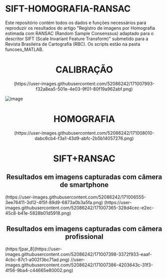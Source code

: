 # SIFT-HOMOGRAFIA-RANSAC
Este repositório contém todos os dados e funções necessários para reproduzir os resultados do artigo "Registro de imagens por Homografia estimada com RANSAC (Random Sample Consenssus) adaptado para o descritor SIFT (Scale Invariant Feature Transform)" submetido para a Revista Brasileira de Cartografia (RBC). Os scripts estão na pasta funcoes_MATLAB.

<h1 align="center">CALIBRAÇÃO</h1>

<p align="center">
(https://user-images.githubusercontent.com/52086242/171007993-f32a8ea5-501e-4e03-9f01-80f19a962abf.png)
</p>

![image](https://user-images.githubusercontent.com/52086242/171008608-d088098b-2c9f-47d3-90c5-a2a94a617c62.png)

<h1 align="center">HOMOGRAFIA</h1>
<p align="center">
(https://user-images.githubusercontent.com/52086242/171008010-dabc6cb4-f3a1-43d9-abfc-2b5b14057276.png)
</p>

<h1 align="center">SIFT+RANSAC</h1>

<h2 align="center">Resultados em imagens capturadas com câmera de smartphone</h2>
(https://user-images.githubusercontent.com/52086242/171006555-3ee76411-3d12-4f5f-89d9-6873a0b3a5fa.png)
(https://user-images.githubusercontent.com/52086242/171007365-328d4cec-e2ec-45c8-b41e-5828b01d5918.png)

<h2 align="center">Resultados em imagens capturadas com câmera profissional</h2>
(https:![par_8](https://user-images.githubusercontent.com/52086242/171007398-3372f933-eaaf-4cbc-87c1-a002f3bc71ad.png)
//user-images.githubusercontent.com/52086242/171007386-4203643c-31f3-4f56-9ba4-c44665e80002.png)

